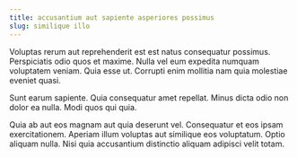 ```yaml
---
title: accusantium aut sapiente asperiores possimus
slug: similique illo
---
```


Voluptas rerum aut reprehenderit est est natus consequatur possimus. Perspiciatis odio quos et maxime. Nulla vel eum expedita numquam voluptatem veniam. Quia esse ut. Corrupti enim mollitia nam quia molestiae eveniet quasi.

Sunt earum sapiente. Quia consequatur amet repellat. Minus dicta odio non dolor ea nulla. Modi quos qui quia.

Quia ab aut eos magnam aut quia deserunt vel. Consequatur et eos ipsam exercitationem. Aperiam illum voluptas aut similique eos voluptatum. Optio aliquam nulla. Nisi quia accusantium distinctio aliquam adipisci velit totam.
